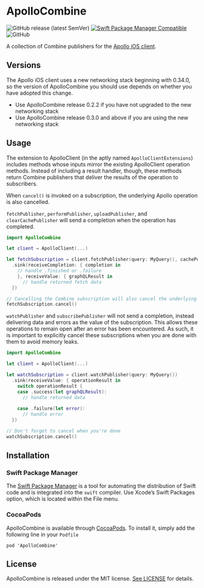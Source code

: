 # ApolloCombine
![GitHub release (latest SemVer)](https://img.shields.io/github/v/release/joel-perry/ApolloCombine)
[![Swift Package Manager Compatible](https://img.shields.io/badge/SPM-compatible-brightgreen.svg)](https://swift.org/package-manager/)
![GitHub](https://img.shields.io/github/license/joel-perry/ApolloCombine)

A collection of Combine publishers for the [Apollo iOS client](https://github.com/apollographql/apollo-ios).

## Versions
The Apollo iOS client uses a new networking stack beginning with 0.34.0, so the version of ApolloCombine you should use depends on whether you have adopted this change.

- Use ApolloCombine release 0.2.2 if you have not upgraded to the new networking stack
- Use ApolloCombine release 0.3.0 and above if you are using the new networking stack

## Usage
The extension to ApolloClient (in the aptly named `ApolloClientExtensions`) includes methods whose inputs mirror the existing ApolloClient operation methods. Instead of including a result handler, though, these methods return Combine publishers that deliver the results of the operation to subscribers.

When `cancel()` is invoked on a subscription, the underlying Apollo operation is also cancelled.

`fetchPublisher`, `performPublisher`, `uploadPublisher`, and `clearCachePublisher` will send a completion when the operation has completed.

```swift
import ApolloCombine

let client = ApolloClient(...)

let fetchSubscription = client.fetchPublisher(query: MyQuery(), cachePolicy: .fetchIgnoringCacheData)
  .sink(receiveCompletion: { completion in
    // handle .finished or .failure 
    }, receiveValue: { graphQLResult in
      // handle returned fetch data      
  })

// Cancelling the Combine subscription will also cancel the underlying Apollo operation
fetchSubscription.cancel()

```

`watchPublisher` and `subscribePublisher` will not send a completion, instead delivering data and errors as the value of the subscription. This allows these operations to remain open after an error has been encountered. As such, it is important to explicitly cancel these subscriptions when you are done with them to avoid memory leaks.

```swift
import ApolloCombine

let client = ApolloClient(...)

let watchSubscription = client.watchPublisher(query: MyQuery())
  .sink(receiveValue: { operationResult in
    switch operationResult {
    case .success(let graphQLResult):
      // handle returned data
    	
    case .failure(let error): 
      // handle error     
  })

// Don't forget to cancel when you're done
watchSubscription.cancel()

```


## Installation
### Swift Package Manager
The [Swift Package Manager](https://swift.org/package-manager/) is a tool for automating the distribution of Swift code and is integrated into the `swift` compiler. Use Xcode’s Swift Packages option, which is located within the File menu.

### CocoaPods
ApolloCombine is available through [CocoaPods](https://cocoapods.org/). To install it, simply add the following line in your `Podfile`

```
pod 'ApolloCombine'
```

## License
ApolloCombine is released under the MIT license. [See LICENSE](LICENSE) for details.
